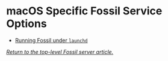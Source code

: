 # macOS Specific Fossil Service Options

- [Running Fossil under `launchd`](./service.md)

*[Return to the top-level Fossil server article.](../)*
